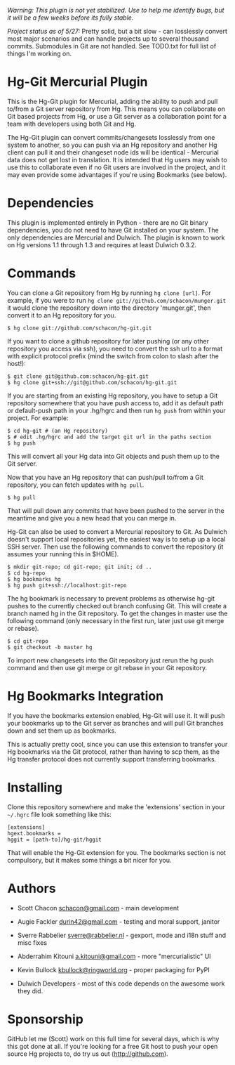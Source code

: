 *Warning: This plugin is not yet stabilized. Use to help me identify bugs, but it will be a few weeks before its fully stable.*

*Project status as of 5/27:*  Pretty solid, but a bit slow - can losslessly convert most major scenarios and can handle projects up to several thousand commits. Submodules in Git are not handled. See TODO.txt for full list of things I'm working on.


Hg-Git Mercurial Plugin
=======================

This is the Hg-Git plugin for Mercurial, adding the ability to push and pull to/from a Git server repository from Hg.  This means you can collaborate on Git based projects from Hg, or use a Git server as a collaboration point for a team with developers using both Git and Hg.

The Hg-Git plugin can convert commits/changesets losslessly from one system to another, so you can push via an Hg repository and another Hg client can pull it and their changeset node ids will be identical - Mercurial data does not get lost in translation.  It is intended that Hg users may wish to use this to collaborate even if no Git users are involved in the project, and it may even provide some advantages if you're using Bookmarks (see below).

Dependencies
============

This plugin is implemented entirely in Python - there are no Git binary dependencies, you do not need to have Git installed on your system.  The only dependencies are Mercurial and Dulwich.  The plugin is known to work on Hg versions 1.1 through 1.3 and requires at least Dulwich 0.3.2.

Commands
=========

You can clone a Git repository from Hg by running `hg clone [url]`.  For example, if you were to run `hg clone git://github.com/schacon/munger.git` it would clone the repository down into the directory 'munger.git', then convert it to an Hg repository for you.

    $ hg clone git://github.com/schacon/hg-git.git

If you want to clone a github repository for later pushing (or any other repository you access via ssh), you need to convert the ssh url to a format with explicit protocol prefix (mind the switch from colon to slash after the host!):

    $ git clone git@github.com:schacon/hg-git.git
    $ hg clone git+ssh://git@github.com/schacon/hg-git.git

If you are starting from an existing Hg repository, you have to setup a Git repository somewhere that you have push access to, add it as default path or default-push path in your .hg/hgrc and then run `hg push` from within your project.  For example:

    $ cd hg-git # (an Hg repository)
    $ # edit .hg/hgrc and add the target git url in the paths section
    $ hg push

This will convert all your Hg data into Git objects and push them up to the Git server.

Now that you have an Hg repository that can push/pull to/from a Git repository, you can fetch updates with `hg pull`.

    $ hg pull

That will pull down any commits that have been pushed to the server in the meantime and give you a new head that you can merge in.

Hg-Git can also be used to convert a Mercurial repository to Git.  As Dulwich doesn't support local repositories yet, the easiest way is to setup up a local SSH server.  Then use the following commands to convert the repository (it assumes your running this in $HOME).

    $ mkdir git-repo; cd git-repo; git init; cd ..
    $ cd hg-repo
    $ hg bookmarks hg
    $ hg push git+ssh://localhost:git-repo

The hg bookmark is necessary to prevent problems as otherwise hg-git pushes to the currently checked out branch confusing Git. This will create a branch named hg in the Git repository. To get the changes in master use the following command (only necessary in the first run, later just use git merge or rebase).

    $ cd git-repo
    $ git checkout -b master hg

To import new changesets into the Git repository just rerun the hg push command and then use git merge or git rebase in your Git repository.


Hg Bookmarks Integration
========================

If you have the bookmarks extension enabled, Hg-Git will use it. It will push your bookmarks up to the Git server as branches and will pull Git branches down and set them up as bookmarks.

This is actually pretty cool, since you can use this extension to transfer your Hg bookmarks via the Git protocol, rather than having to scp them, as the Hg transfer protocol does not currently support transferring bookmarks.

Installing
==========

Clone this repository somewhere and make the 'extensions' section in your `~/.hgrc` file look something like this:

    [extensions]
    hgext.bookmarks =
    hggit = [path-to]/hg-git/hggit

That will enable the Hg-Git extension for you.  The bookmarks section is not compulsory, but it makes some things a bit nicer for you.

Authors
========

* Scott Chacon <schacon@gmail.com> - main development
* Augie Fackler <durin42@gmail.com> - testing and moral support, janitor
* Sverre Rabbelier <sverre@rabbelier.nl> - gexport, mode and i18n stuff and misc fixes
* Abderrahim Kitouni <a.kitouni@gmail.com> - more "mercurialistic" UI
* Kevin Bullock <kbullock@ringworld.org> - proper packaging for PyPI

* Dulwich Developers - most of this code depends on the awesome work they did.

Sponsorship
===========

GitHub let me (Scott) work on this full time for several days, which is why this got done at all.  If you're looking for a free Git host to push your open source Hg projects to, do try us out (http://github.com).
